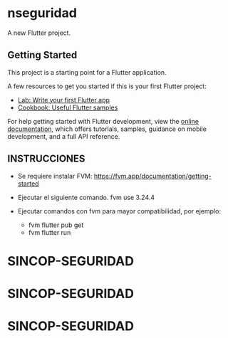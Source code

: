 # nseguridad

A new Flutter project.

## Getting Started

This project is a starting point for a Flutter application.

A few resources to get you started if this is your first Flutter project:

- [Lab: Write your first Flutter app](https://docs.flutter.dev/get-started/codelab)
- [Cookbook: Useful Flutter samples](https://docs.flutter.dev/cookbook)

For help getting started with Flutter development, view the
[online documentation](https://docs.flutter.dev/), which offers tutorials,
samples, guidance on mobile development, and a full API reference.

## INSTRUCCIONES
 - Se requiere instalar FVM:
    https://fvm.app/documentation/getting-started

 - Ejecutar el siguiente comando.
 fvm use 3.24.4  

 - Ejecutar comandos con fvm para mayor compatibilidad, por ejemplo:
      - fvm flutter pub get
      - fvm flutter run
# SINCOP-SEGURIDAD
# SINCOP-SEGURIDAD
# SINCOP-SEGURIDAD
